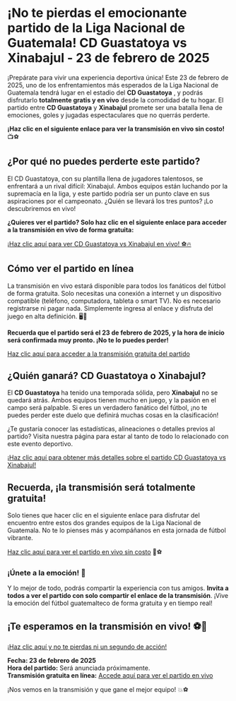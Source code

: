 # ¡No te pierdas el emocionante partido de la Liga Nacional de Guatemala! CD Guastatoya vs Xinabajul - 23 de febrero de 2025

¡Prepárate para vivir una experiencia deportiva única! Este 23 de febrero de 2025, uno de los enfrentamientos más esperados de la Liga Nacional de Guatemala tendrá lugar en el estadio del **CD Guastatoya** , y podrás disfrutarlo **totalmente gratis y en vivo** desde la comodidad de tu hogar. El partido entre **CD Guastatoya** y **Xinabajul** promete ser una batalla llena de emociones, goles y jugadas espectaculares que no querrás perderte.

**¡Haz clic en el siguiente enlace para ver la transmisión en vivo sin costo!** 📺⚽

## ¿Por qué no puedes perderte este partido?

El CD Guastatoya, con su plantilla llena de jugadores talentosos, se enfrentará a un rival difícil: Xinabajul. Ambos equipos están luchando por la supremacía en la liga, y este partido podría ser un punto clave en sus aspiraciones por el campeonato. ¿Quién se llevará los tres puntos? ¡Lo descubriremos en vivo!

**¿Quieres ver el partido? Solo haz clic en el siguiente enlace para acceder a la transmisión en vivo de forma gratuita:**

[¡Haz clic aquí para ver CD Guastatoya vs Xinabajul en vivo! ⚽🔥](https://tinyurl.com/livestreamfreeo?st=CD+Guastatoya+vs+Xinabajul&si=gh)

## Cómo ver el partido en línea

La transmisión en vivo estará disponible para todos los fanáticos del fútbol de forma gratuita. Solo necesitas una conexión a internet y un dispositivo compatible (teléfono, computadora, tableta o smart TV). No es necesario registrarse ni pagar nada. Simplemente ingresa al enlace y disfruta del juego en alta definición. 🖥️📱

**Recuerda que el partido será el 23 de febrero de 2025, y la hora de inicio será confirmada muy pronto. ¡No te lo puedes perder!**

[Haz clic aquí para acceder a la transmisión gratuita del partido](https://tinyurl.com/livestreamfreeo?st=CD+Guastatoya+vs+Xinabajul&si=gh)

## ¿Quién ganará? CD Guastatoya o Xinabajul?

El **CD Guastatoya** ha tenido una temporada sólida, pero **Xinabajul** no se quedará atrás. Ambos equipos tienen mucho en juego, y la pasión en el campo será palpable. Si eres un verdadero fanático del fútbol, ¡no te puedes perder este duelo que definirá muchas cosas en la clasificación!

¿Te gustaría conocer las estadísticas, alineaciones o detalles previos al partido? Visita nuestra página para estar al tanto de todo lo relacionado con este evento deportivo.

[¡Haz clic aquí para obtener más detalles sobre el partido CD Guastatoya vs Xinabajul!](https://tinyurl.com/livestreamfreeo?st=CD+Guastatoya+vs+Xinabajul&si=gh)

## Recuerda, ¡la transmisión será totalmente gratuita!

Solo tienes que hacer clic en el siguiente enlace para disfrutar del encuentro entre estos dos grandes equipos de la Liga Nacional de Guatemala. No te lo pienses más y acompáñanos en esta jornada de fútbol vibrante.

[Haz clic aquí para ver el partido en vivo sin costo](https://tinyurl.com/livestreamfreeo?st=CD+Guastatoya+vs+Xinabajul&si=gh) 🔴⚽

### ¡Únete a la emoción! 🎉

Y lo mejor de todo, podrás compartir la experiencia con tus amigos. **Invita a todos a ver el partido con solo compartir el enlace de la transmisión**. ¡Vive la emoción del fútbol guatemalteco de forma gratuita y en tiempo real!

## ¡Te esperamos en la transmisión en vivo! ⚽📲

[¡Haz clic aquí y no te pierdas ni un segundo de acción!](https://tinyurl.com/livestreamfreeo?st=CD+Guastatoya+vs+Xinabajul&si=gh)

**Fecha: 23 de febrero de 2025**  
**Hora del partido:** Será anunciada próximamente.  
**Transmisión gratuita en línea:** [Accede aquí para ver el partido en vivo](https://tinyurl.com/livestreamfreeo?st=CD+Guastatoya+vs+Xinabajul&si=gh)

¡Nos vemos en la transmisión y que gane el mejor equipo! 💥⚽
